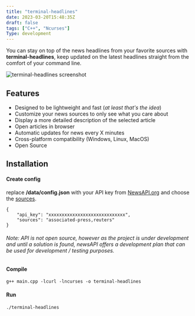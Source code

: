 ```yaml
---
title: "terminal-headlines"
date: 2023-03-20T15:48:35Z
draft: false
tags: ["C++", "Ncurses"]
Type: development
---
```


You can stay on top of the news headlines from your favorite sources with **terminal-headlines**, keep updated on the latest headlines straight from the comfort of your command line.

![terminal-headlines screenshot](/projects/terminal-headlines/terminal-headlines.webp)

## Features

- Designed to be lightweight and fast (_at least that's the idea_)
- Customize your news sources to only see what you care about
- Display a more detailed description of the selected article
- Open articles in browser
- Automatic updates for news every X minutes
- Cross-platform compatibility (Windows, Linux, MacOS)
- Open Source

## Installation

#### Create config

replace **/data/config.json** with your API key from [NewsAPI.org](https://newsapi.org/) and choose the [sources](https://newsapi.org/docs/endpoints/sources).

```
{
    "api_key": "xxxxxxxxxxxxxxxxxxxxxxxxxxxxx",
    "sources": "associated-press,reuters"
}
```

###### Note: API is not open source, however as the project is under development and until a solution is found, newsAPI offers a development plan that can be used for development / testing purposes.

#### Compile

```
g++ main.cpp -lcurl -lncurses -o terminal-headlines
```

#### Run

```
./terminal-headlines
```
